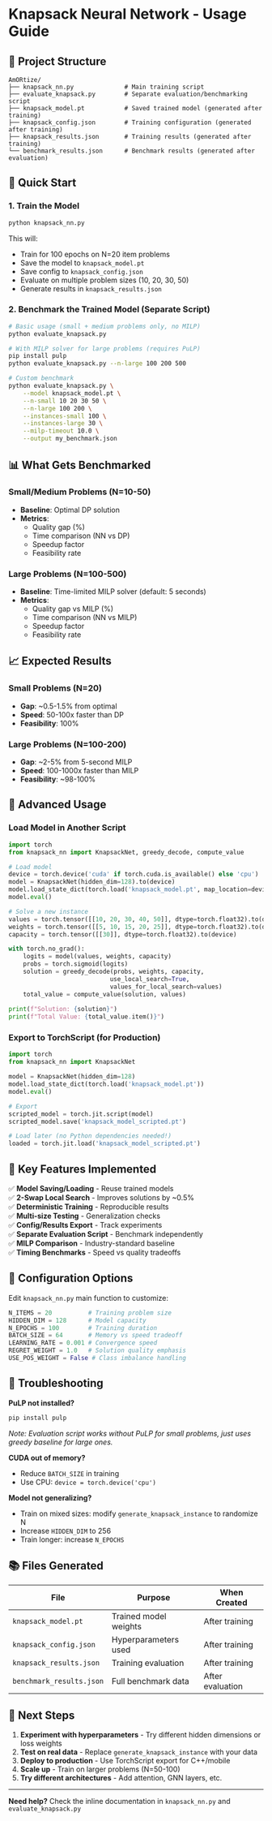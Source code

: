 # Knapsack Neural Network - Usage Guide

## 📁 Project Structure

```
AmORtize/
├── knapsack_nn.py              # Main training script
├── evaluate_knapsack.py        # Separate evaluation/benchmarking script
├── knapsack_model.pt           # Saved trained model (generated after training)
├── knapsack_config.json        # Training configuration (generated after training)
├── knapsack_results.json       # Training results (generated after training)
└── benchmark_results.json      # Benchmark results (generated after evaluation)
```

## 🚀 Quick Start

### 1. Train the Model

```bash
python knapsack_nn.py
```

This will:
- Train for 100 epochs on N=20 item problems
- Save the model to `knapsack_model.pt`
- Save config to `knapsack_config.json`
- Evaluate on multiple problem sizes (10, 20, 30, 50)
- Generate results in `knapsack_results.json`

### 2. Benchmark the Trained Model (Separate Script)

```bash
# Basic usage (small + medium problems only, no MILP)
python evaluate_knapsack.py

# With MILP solver for large problems (requires PuLP)
pip install pulp
python evaluate_knapsack.py --n-large 100 200 500

# Custom benchmark
python evaluate_knapsack.py \
    --model knapsack_model.pt \
    --n-small 10 20 30 50 \
    --n-large 100 200 \
    --instances-small 100 \
    --instances-large 30 \
    --milp-timeout 10.0 \
    --output my_benchmark.json
```

## 📊 What Gets Benchmarked

### Small/Medium Problems (N=10-50)
- **Baseline**: Optimal DP solution
- **Metrics**: 
  - Quality gap (%)
  - Time comparison (NN vs DP)
  - Speedup factor
  - Feasibility rate

### Large Problems (N=100-500)
- **Baseline**: Time-limited MILP solver (default: 5 seconds)
- **Metrics**:
  - Quality gap vs MILP (%)
  - Time comparison (NN vs MILP)
  - Speedup factor
  - Feasibility rate

## 📈 Expected Results

### Small Problems (N=20)
- **Gap**: ~0.5-1.5% from optimal
- **Speed**: 50-100x faster than DP
- **Feasibility**: 100%

### Large Problems (N=100-200)
- **Gap**: ~2-5% from 5-second MILP
- **Speed**: 100-1000x faster than MILP
- **Feasibility**: ~98-100%

## 🔧 Advanced Usage

### Load Model in Another Script

```python
import torch
from knapsack_nn import KnapsackNet, greedy_decode, compute_value

# Load model
device = torch.device('cuda' if torch.cuda.is_available() else 'cpu')
model = KnapsackNet(hidden_dim=128).to(device)
model.load_state_dict(torch.load('knapsack_model.pt', map_location=device))
model.eval()

# Solve a new instance
values = torch.tensor([[10, 20, 30, 40, 50]], dtype=torch.float32).to(device)
weights = torch.tensor([[5, 10, 15, 20, 25]], dtype=torch.float32).to(device)
capacity = torch.tensor([[30]], dtype=torch.float32).to(device)

with torch.no_grad():
    logits = model(values, weights, capacity)
    probs = torch.sigmoid(logits)
    solution = greedy_decode(probs, weights, capacity, 
                            use_local_search=True,
                            values_for_local_search=values)
    total_value = compute_value(solution, values)
    
print(f"Solution: {solution}")
print(f"Total Value: {total_value.item()}")
```

### Export to TorchScript (for Production)

```python
import torch
from knapsack_nn import KnapsackNet

model = KnapsackNet(hidden_dim=128)
model.load_state_dict(torch.load('knapsack_model.pt'))
model.eval()

# Export
scripted_model = torch.jit.script(model)
scripted_model.save('knapsack_model_scripted.pt')

# Load later (no Python dependencies needed!)
loaded = torch.jit.load('knapsack_model_scripted.pt')
```

## 🎯 Key Features Implemented

✅ **Model Saving/Loading** - Reuse trained models  
✅ **2-Swap Local Search** - Improves solutions by ~0.5%  
✅ **Deterministic Training** - Reproducible results  
✅ **Multi-size Testing** - Generalization checks  
✅ **Config/Results Export** - Track experiments  
✅ **Separate Evaluation Script** - Benchmark independently  
✅ **MILP Comparison** - Industry-standard baseline  
✅ **Timing Benchmarks** - Speed vs quality tradeoffs  

## 📝 Configuration Options

Edit `knapsack_nn.py` main function to customize:

```python
N_ITEMS = 20          # Training problem size
HIDDEN_DIM = 128      # Model capacity
N_EPOCHS = 100        # Training duration
BATCH_SIZE = 64       # Memory vs speed tradeoff
LEARNING_RATE = 0.001 # Convergence speed
REGRET_WEIGHT = 1.0   # Solution quality emphasis
USE_POS_WEIGHT = False # Class imbalance handling
```

## 🐛 Troubleshooting

**PuLP not installed?**
```bash
pip install pulp
```
*Note: Evaluation script works without PuLP for small problems, just uses greedy baseline for large ones.*

**CUDA out of memory?**
- Reduce `BATCH_SIZE` in training
- Use CPU: `device = torch.device('cpu')`

**Model not generalizing?**
- Train on mixed sizes: modify `generate_knapsack_instance` to randomize N
- Increase `HIDDEN_DIM` to 256
- Train longer: increase `N_EPOCHS`

## 📚 Files Generated

| File | Purpose | When Created |
|------|---------|--------------|
| `knapsack_model.pt` | Trained model weights | After training |
| `knapsack_config.json` | Hyperparameters used | After training |
| `knapsack_results.json` | Training evaluation | After training |
| `benchmark_results.json` | Full benchmark data | After evaluation |

## 🚀 Next Steps

1. **Experiment with hyperparameters** - Try different hidden dimensions or loss weights
2. **Test on real data** - Replace `generate_knapsack_instance` with your data
3. **Deploy to production** - Use TorchScript export for C++/mobile
4. **Scale up** - Train on larger problems (N=50-100)
5. **Try different architectures** - Add attention, GNN layers, etc.

---

**Need help?** Check the inline documentation in `knapsack_nn.py` and `evaluate_knapsack.py`
